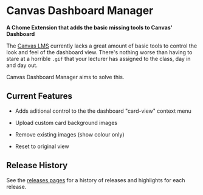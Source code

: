 # Canvas Dashboard Manager
**A Chome Extension that adds the basic missing tools to Canvas' Dashboard**

The [Canvas LMS](https://www.canvaslms.com/) currently lacks a great amount of basic tools to control the look and feel of the dashboard view. There's nothing worse than having to stare at a horrible `.gif` that your lecturer has assigned to the class, day in and day out.

Canvas Dashboard Manager aims to solve this.

## Current Features

* Adds aditional control to the the dashboard "card-view" context menu

* Upload custom card background images

* Remove existing images (show colour only)

* Reset to original view

## Release History

See the [releases pages](https://github.com/webbzac/Canvas-Dashboard-Manager/releases) for a history of releases and highlights for each release.